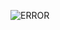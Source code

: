 ![ERROR](https://i.ibb.co/mCNnvT81/im-bored-tell-me-what-ships-or-well-crackships-do-you-like-v0-e7vqn7ci54pe1.png)
